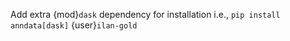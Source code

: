 Add extra {mod}`dask` dependency for installation i.e., `pip install anndata[dask]` {user}`ilan-gold`
